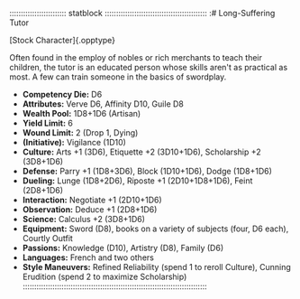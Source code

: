 ::::::::::::::::::::::::: statblock :::::::::::::::::::::::::::::::::::::::::::::
:# Long-Suffering Tutor

[Stock Character]{.opptype}

Often found in the employ of nobles or rich merchants to teach their
children, the tutor is an educated person whose skills aren't as
practical as most. A few can train someone in the basics of swordplay.

- **Competency Die:** D6
- **Attributes:** Verve D6, Affinity D10, Guile D8
- **Wealth Pool:** 1D8+1D6 (Artisan)
- **Yield Limit:** 6
- **Wound Limit:** 2 (Drop 1, Dying)
- **(Initiative):** Vigilance (1D10)
- **Culture:** Arts +1 (3D6), Etiquette +2 (3D10+1D6), Scholarship +2 (3D8+1D6)
- **Defense:** Parry +1 (1D8+3D6), Block (1D10+1D6), Dodge (1D8+1D6)
- **Dueling:** Lunge (1D8+2D6), Riposte +1 (2D10+1D8+1D6), Feint (2D8+1D6)
- **Interaction:** Negotiate +1 (2D10+1D6)
- **Observation:** Deduce +1 (2D8+1D6)
- **Science:** Calculus +2 (3D8+1D6)
- **Equipment:** Sword (D8), books on a variety of subjects (four, D6 each), Courtly Outfit
- **Passions:** Knowledge (D10), Artistry (D8), Family (D6)
- **Languages:** French and two others
- **Style Maneuvers:** Refined Reliability (spend 1 to reroll Culture), Cunning Erudition (spend 2 to maximize Scholarship) 
:::::::::::::::::::::::::::::::::::::::::::::::::::::::::::::::::::::::::::::::::
